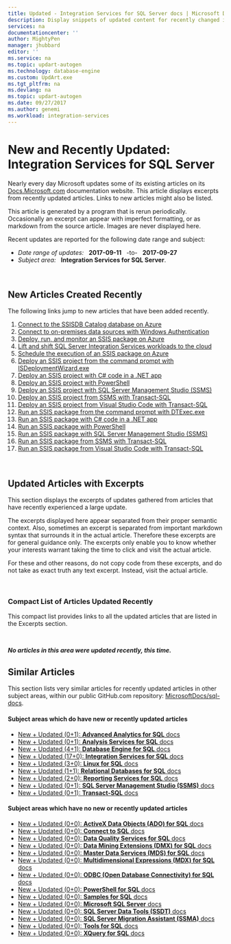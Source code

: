 ```yaml
---
title: Updated - Integration Services for SQL Server docs | Microsoft Docs
description: Display snippets of updated content for recently changed in documentation, for Integration Services for Microsoft SQL Server.
services: na
documentationcenter: ''
author: MightyPen
manager: jhubbard
editor: ''
ms.service: na
ms.topic: updart-autogen
ms.technology: database-engine
ms.custom: UpdArt.exe
ms.tgt_pltfrm: na
ms.devlang: na
ms.topic: updart-autogen
ms.date: 09/27/2017
ms.author: genemi
ms.workload: integration-services
---
```

# New and Recently Updated: Integration Services for SQL Server



Nearly every day Microsoft updates some of its existing articles on its [Docs.Microsoft.com](http://docs.microsoft.com/) documentation website. This article displays excerpts from recently updated articles. Links to new articles might also be listed.

This article is generated by a program that is rerun periodically. Occasionally an excerpt can appear with imperfect formatting, or as markdown from the source article. Images are never displayed here.

Recent updates are reported for the following date range and subject:



- *Date range of updates:* &nbsp; **2017-09-11** &nbsp; -to- &nbsp; **2017-09-27**
- *Subject area:* &nbsp; **Integration Services for SQL Server**.




&nbsp;

## New Articles Created Recently

The following links jump to new articles that have been added recently.


1. [Connect to the SSISDB Catalog database on Azure](lift-shift/ssis-azure-connect-to-catalog-database.md)
2. [Connect to on-premises data sources with Windows Authentication](lift-shift/ssis-azure-connect-with-windows-auth.md)
3. [Deploy, run, and monitor an SSIS package on Azure](lift-shift/ssis-azure-deploy-run-monitor-tutorial.md)
4. [Lift and shift SQL Server Integration Services workloads to the cloud](lift-shift/ssis-azure-lift-shift-ssis-packages-overview.md)
5. [Schedule the execution of an SSIS package on Azure](lift-shift/ssis-azure-schedule-packages.md)
6. [Deploy an SSIS project from the command prompt with ISDeploymentWizard.exe](ssis-quickstart-deploy-cmdline.md)
7. [Deploy an SSIS project with C# code in a .NET app](ssis-quickstart-deploy-dotnet.md)
8. [Deploy an SSIS project with PowerShell](ssis-quickstart-deploy-powershell.md)
9. [Deploy an SSIS project with SQL Server Management Studio (SSMS)](ssis-quickstart-deploy-ssms.md)
10. [Deploy an SSIS project from SSMS with Transact-SQL](ssis-quickstart-deploy-tsql-ssms.md)
11. [Deploy an SSIS project from Visual Studio Code with Transact-SQL](ssis-quickstart-deploy-tsql-vscode.md)
12. [Run an SSIS package from the command prompt with DTExec.exe](ssis-quickstart-run-cmdline.md)
13. [Run an SSIS package with C# code in a .NET app](ssis-quickstart-run-dotnet.md)
14. [Run an SSIS package with PowerShell](ssis-quickstart-run-powershell.md)
15. [Run an SSIS package with SQL Server Management Studio (SSMS)](ssis-quickstart-run-ssms.md)
16. [Run an SSIS package from SSMS with Transact-SQL](ssis-quickstart-run-tsql-ssms.md)
17. [Run an SSIS package from Visual Studio Code with Transact-SQL](ssis-quickstart-run-tsql-vscode.md)



&nbsp;

## Updated Articles with Excerpts

This section displays the excerpts of updates gathered from articles that have recently experienced a large update.

The excerpts displayed here appear separated from their proper semantic context. Also, sometimes an excerpt is separated from important markdown syntax that surrounds it in the actual article. Therefore these excerpts are for general guidance only. The excerpts only enable you to know whether your interests warrant taking the time to click and visit the actual article.

For these and other reasons, do not copy code from these excerpts, and do not take as exact truth any text excerpt. Instead, visit the actual article.





&nbsp;

<a name="compactupdatedlist"/>

### Compact List of Articles Updated Recently

This compact list provides links to all the updated articles that are listed in the Excerpts section.





&nbsp;

***No articles in this area were updated recently, this time.***






## Similar Articles

<!--  HOW TO:
    Refresh this file's line items with the latest 'Count-in-Similars*' content.
    Then run Run-533-*.BAT
-->

This section lists very similar articles for recently updated articles in other subject areas, within our public GitHub.com repository: [MicrosoftDocs/sql-docs](https://github.com/MicrosoftDocs/sql-docs/).

#### Subject areas which do have new or recently updated articles

- [New + Updated (0+1): **Advanced Analytics for SQL** docs](../advanced-analytics/new-updated-advanced-analytics.md)
- [New + Updated (0+1): **Analysis Services for SQL** docs](../analysis-services/new-updated-analysis-services.md)
- [New + Updated (4+1): **Database Engine for SQL** docs](../database-engine/new-updated-database-engine.md)
- [New + Updated (17+0): **Integration Services for SQL** docs](../integration-services/new-updated-integration-services.md)
- [New + Updated (3+0): **Linux for SQL** docs](../linux/new-updated-linux.md)
- [New + Updated (1+1): **Relational Databases for SQL** docs](../relational-databases/new-updated-relational-databases.md)
- [New + Updated (2+0): **Reporting Services for SQL** docs](../reporting-services/new-updated-reporting-services.md)
- [New + Updated (0+1): **SQL Server Management Studio (SSMS)** docs](../ssms/new-updated-ssms.md)
- [New + Updated (0+1): **Transact-SQL** docs](../t-sql/new-updated-t-sql.md)

#### Subject areas which have no new or recently updated articles

- [New + Updated (0+0): **ActiveX Data Objects (ADO) for SQL** docs](../ado/new-updated-ado.md)
- [New + Updated (0+0): **Connect to SQL** docs](../connect/new-updated-connect.md)
- [New + Updated (0+0): **Data Quality Services for SQL** docs](../data-quality-services/new-updated-data-quality-services.md)
- [New + Updated (0+0): **Data Mining Extensions (DMX) for SQL** docs](../dmx/new-updated-dmx.md)
- [New + Updated (0+0): **Master Data Services (MDS) for SQL** docs](../master-data-services/new-updated-master-data-services.md)
- [New + Updated (0+0): **Multidimensional Expressions (MDX) for SQL** docs](../mdx/new-updated-mdx.md)
- [New + Updated (0+0): **ODBC (Open Database Connectivity) for SQL** docs](../odbc/new-updated-odbc.md)
- [New + Updated (0+0): **PowerShell for SQL** docs](../powershell/new-updated-powershell.md)
- [New + Updated (0+0): **Samples for SQL** docs](../sample/new-updated-sample.md)
- [New + Updated (0+0): **Microsoft SQL Server** docs](../sql-server/new-updated-sql-server.md)
- [New + Updated (0+0): **SQL Server Data Tools (SSDT)** docs](../ssdt/new-updated-ssdt.md)
- [New + Updated (0+0): **SQL Server Migration Assistant (SSMA)** docs](../ssma/new-updated-ssma.md)
- [New + Updated (0+0): **Tools for SQL** docs](../tools/new-updated-tools.md)
- [New + Updated (0+0): **XQuery for SQL** docs](../xquery/new-updated-xquery.md)


